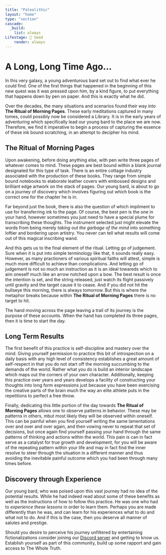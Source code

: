 ```yaml
---
title: "Paleolithic"
layout: "home"
type: "section"
cascade:
  _build:
    list: always
Lifestage: 🌱 Seed
    render: always
---
```


# A Long, Long Time Ago...

In this very galaxy, a young adventurous bard set out to find what ever he could find. One of the first things that happened in the beginning of this new quest was it was pressed upon him, by a kind figure, to put everything that happens down by pen on paper. And this is exactly what he did.

Over the decades, the many situations and scenarios found their way into **The Ritual of Morning Pages**. These early meditations captured in many tomes, could possibly now be considered a Library. It is in the early years of adventuring which specifically lead our young bard to the place we are now. Therefore, we find it imperative to begin a process of capturing the essence of these ink bound scratching, in an attempt to decipher his mind.

## The Ritual of Morning Pages
Upon awakening, before doing anything else, with pen write three pages of whatever comes to mind. These pages are best bound within a blank journal designated for this type of task. There is an entire cottage industry associated with the production of these books. They range from simple bound notebooks to elaborate leather covers with embossed designs and brilliant edge artwork on the stack of pages. Our young bard, is about to go on a journey of discovery which involves figuring out which book is the correct one for the chapter he is in.

Far beyond just the book, there is also the question of which impliment to use for transferring ink to the page. Of course, the best pen is the one in your hand, however sometimes you just need to have a special plume for transcribing these thoughts. The instrument selected just might elevate the words from being merely *taking out the garbage of the mind* into something loftier and bordering upon artistry. You never can tell what results will come out of this magical inscribing wand.

And this gets us to the final element of the ritual. Letting go of judgement. Sure when it is put into simple terminology like that, it sounds really easy. However, as many practioners of various spiritual faiths will attest, simple is much more difficult to achieve than complications. And letting go of judgement is not so much an instruction as it is an ideal towareds which to aim oneself much like an arrow notched upon a bow. The best result is once the intention is set, and the string released, just watch its flight passively until gravity and the target cause it to cease. And if you did not hit the bullseye this morning, there is always tomorrow. But this is where the metaphor breaks because within **The Ritual of Morning Pages** there is no target to hit. 

The hand moving across the page leaving a trail of its journey is the purpose of these accounts. When the hand has completed its three pages, then it is time to start the day. 

## Long Term Results
The first benefit of this practice is self-discipline and mastery over the mind. Giving yourself permission to practice this bit of introspection on a daily basis with any high level of consistency establishes a great amount of self-respect in that you do not start off the morning succumbing to the demands of the world. Rather what you do is build an interior landscape which maps out the corners of your own character. Additionally, keeping this practice over years and years develops a facility of constructing your thoughts into long form expressions just because you have been exercising the creative parts of the brain much the way an elite athlete puts in the repetitions to perfect a free throw. 

Finally, dedicating this little portion of the day towards **The Ritual of Morning Pages** allows one to observe patterns in behavior. These may be patterns in others, mbut most likely they will be observed within oneself. This can be painful when you find yourself writing the same lamentations over and over and over again, and then vowing never to repeat that set of decisions, but once again find yourself passing your hand through the same patterns of thinking and actions within the world. This pain is can in fact serve as a catalyst for true growth and development, for you will be aware of the repeating pattern within your life and may in fact find the inner resolve to steer through the situation in a different manner and thus avoiding the inevitable painful outcome which you had been through many times before.

## Discovery through Experience
Our young bard, who was poised upon this vast journey had no idea of the potential results. While he had indeed read about some of these benefits as well as the instructions of how to follow this practice. He was one who had to *experience these lessons* in order to learn them. Perhaps you are made differently than he was, and can learn for his experiences what to do and what not to do. And if this is the case, then you deserve all manner of salutes and prestige. 

Should you desire to perceive his journey unfiltered by entertaining fictionalizations consider joining our [Discord server](https://discord.gg/KqmcrwMkt5) and getting to know us. Establish yourself as part of this community, build up some rapport and gain access to The Whole Truth. 